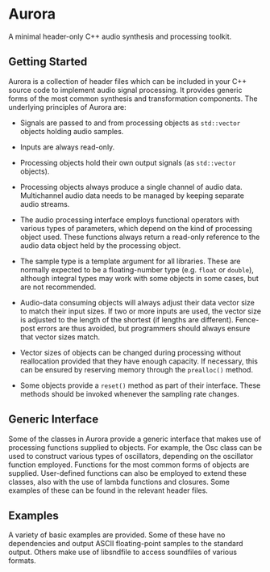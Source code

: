 Aurora
========

A minimal header-only C++ audio synthesis and processing toolkit.


Getting Started
------

Aurora is a collection of header files which can be included in your
C++ source code to implement audio signal processing. It provides
generic forms of the most common synthesis and transformation
components. The underlying principles of Aurora are:

- Signals are passed to and from processing objects as `std::vector`
objects holding audio samples.

- Inputs are always read-only.

- Processing objects hold their own output signals (as `std::vector`
objects).

- Processing objects always produce a single channel of audio data.
Multichannel audio data needs to be managed by keeping separate
audio streams.

- The audio processing interface employs functional operators with
various types of parameters, which depend on the kind of processing
object used.  These functions always return  a read-only reference to
the audio data object held by the processing object.

- The sample type is a template argument for all libraries. These are
normally expected to be a floating-number type (e.g. `float` or `double`),
although integral types may work with some objects in some cases, but
are not recommended.

- Audio-data consuming objects will always adjust their data vector
size to match their input sizes. If two or more inputs are used, the
vector size is adjusted to the length of the shortest (if lengths are
different). Fence-post errors are thus avoided, but programmers should
always ensure that vector sizes match.

- Vector sizes of objects can be changed during processing without
reallocation provided that they have enough capacity.
If necessary, this can be ensured by reserving memory through the `prealloc()`
method.

- Some objects provide a `reset()` method as part of their interface.
These methods should be invoked whenever the sampling rate changes.

Generic Interface
----------

Some of the classes in Aurora provide a generic interface that makes
use of processing functions supplied to objects. For example, the
Osc class can be used to construct various types of oscillators,
depending on the oscillator function employed. Functions for the
most common forms of objects are supplied. User-defined functions
can also be employed to extend these classes, also with the use of lambda
functions and closures. Some examples of these can be found in the
relevant header files.

Examples
-----

A variety of basic examples are provided. Some of these have no
dependencies and output ASCII floating-point samples to the standard
output. Others make use of libsndfile to access soundfiles of various
formats.




